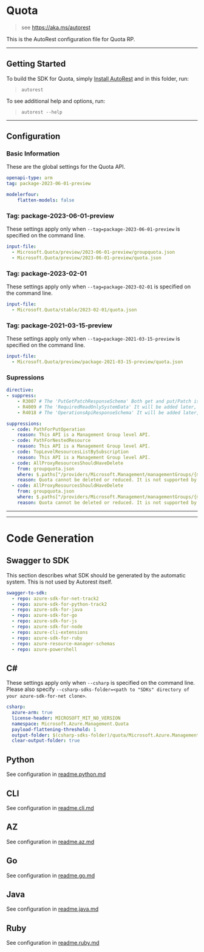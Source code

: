 # Quota

> see https://aka.ms/autorest

This is the AutoRest configuration file for Quota RP.

---

## Getting Started

To build the SDK for Quota, simply [Install AutoRest](https://aka.ms/autorest/install) and in this folder, run:

> `autorest`

To see additional help and options, run:

> `autorest --help`

---

## Configuration

### Basic Information

These are the global settings for the Quota API.

``` yaml
openapi-type: arm
tag: package-2023-06-01-preview
```

``` yaml
modelerfour:
    flatten-models: false
```

### Tag: package-2023-06-01-preview

These settings apply only when `--tag=package-2023-06-01-preview` is specified on the command line.

``` yaml $(tag) == 'package-2023-06-01-preview'
input-file:
  - Microsoft.Quota/preview/2023-06-01-preview/groupquota.json
  - Microsoft.Quota/preview/2023-06-01-preview/quota.json
```

### Tag: package-2023-02-01

These settings apply only when `--tag=package-2023-02-01` is specified on the command line.

``` yaml $(tag) == 'package-2023-02-01'
input-file:
  - Microsoft.Quota/stable/2023-02-01/quota.json
```

### Tag: package-2021-03-15-preview

These settings apply only when `--tag=package-2021-03-15-preview` is specified on the command line.

``` yaml $(tag) == 'package-2023-02-01'
input-file:
  - Microsoft.Quota/preview/package-2021-03-15-preview/quota.json
```

### Supressions

``` yaml
directive:
- suppress:
    - R3007 # The 'PutGetPatchResponseSchema' Both get and put/Patch is using same data model - CurrentQuotaLimitBase.
    - R4009 # The 'RequiredReadOnlySystemData' It will be added later, if needed.
    - R4018 # The 'OperationsApiResponseSchema' It will be added later, if needed. The current API provides in this format.
```

``` yaml
suppressions:
  - code: PathForPutOperation
    reason: This API is a Management Group level API.
  - code: PathForNestedResource
    reason: This API is a Management Group level API.
  - code: TopLevelResourcesListBySubscription
    reason: This API is a Management Group level API.
  - code: AllProxyResourcesShouldHaveDelete
    from: groupquota.json
    where: $.paths["/providers/Microsoft.Management/managementGroups/{managementGroupId}/subscriptions/{subscriptionId}/providers/Microsoft.Quota/groupQuotas/{groupQuotaName}/quotaAllocations/{resourceName}"].delete
    reason: Quota cannot be deleted or reduced. It is not supported by any resource provider.
  - code: AllProxyResourcesShouldHaveDelete
    from: groupquota.json
    where: $.paths["/providers/Microsoft.Management/managementGroups/{managementGroupId}/providers/Microsoft.Quota/groupQuotas/{groupQuotaName}/groupQuotaLimits/{resourceName}".delete
    reason: Quota cannot be deleted or reduced. It is not supported by any resource provider.
```

---

---

# Code Generation

## Swagger to SDK

This section describes what SDK should be generated by the automatic system.
This is not used by Autorest itself.

``` yaml $(swagger-to-sdk)
swagger-to-sdk:
  - repo: azure-sdk-for-net-track2
  - repo: azure-sdk-for-python-track2
  - repo: azure-sdk-for-java
  - repo: azure-sdk-for-go
  - repo: azure-sdk-for-js
  - repo: azure-sdk-for-node
  - repo: azure-cli-extensions
  - repo: azure-sdk-for-ruby
  - repo: azure-resource-manager-schemas
  - repo: azure-powershell
```

## C#

These settings apply only when `--csharp` is specified on the command line.
Please also specify `--csharp-sdks-folder=<path to "SDKs" directory of your azure-sdk-for-net clone>`.

``` yaml $(csharp)
csharp:
  azure-arm: true
  license-header: MICROSOFT_MIT_NO_VERSION
  namespace: Microsoft.Azure.Management.Quota
  payload-flattening-threshold: 1
  output-folder: $(csharp-sdks-folder)/quota/Microsoft.Azure.Management.Quota/src/Generated
  clear-output-folder: true
```

## Python

See configuration in [readme.python.md](./readme.python.md)

## CLI

See configuration in [readme.cli.md](./readme.cli.md)

## AZ

See configuration in [readme.az.md](./readme.az.md)

## Go

See configuration in [readme.go.md](./readme.go.md)

## Java

See configuration in [readme.java.md](./readme.java.md)

## Ruby

See configuration in [readme.ruby.md](./readme.ruby.md)
